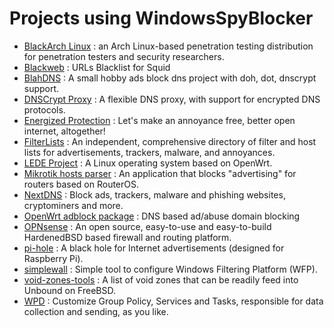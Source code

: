 # Projects using WindowsSpyBlocker

* [BlackArch Linux](https://www.blackarch.org/) : an Arch Linux-based penetration testing distribution for penetration testers and security researchers.
* [Blackweb](https://github.com/maravento/blackweb) : URLs Blacklist for Squid
* [BlahDNS](https://blahdns.com/) : A small hobby ads block dns project with doh, dot, dnscrypt support.
* [DNSCrypt Proxy](https://dnscrypt.info/) : A flexible DNS proxy, with support for encrypted DNS protocols.
* [Energized Protection](https://energized.pro/) : Let's make an annoyance free, better open internet, altogether!
* [FilterLists](https://filterlists.com/) : An independent, comprehensive directory of filter and host lists for advertisements, trackers, malware, and annoyances.
* [LEDE Project](https://lede-project.org/) : A Linux operating system based on OpenWrt.
* [Mikrotik hosts parser](https://github.com/tarampampam/mikrotik-hosts-parser) : An application that blocks "advertising" for routers based on RouterOS.
* [NextDNS](https://github.com/nextdns) : Block ads, trackers, malware and phishing websites, cryptominers and more.  
* [OpenWrt adblock package](https://github.com/openwrt/packages/tree/master/net/adblock/files) : DNS based ad/abuse domain blocking
* [OPNsense](https://opnsense.org) : An open source, easy-to-use and easy-to-build HardenedBSD based firewall and routing platform.
* [pi-hole](https://pi-hole.net/) : A black hole for Internet advertisements (designed for Raspberry Pi).
* [simplewall](https://github.com/henrypp/simplewall) : Simple tool to configure Windows Filtering Platform (WFP).
* [void-zones-tools](https://github.com/cyclaero/void-zones-tools) : A list of void zones that can be readily feed into Unbound on FreeBSD.
* [WPD](https://getwpd.com/) : Customize Group Policy, Services and Tasks, responsible for data collection and sending, as you like.
